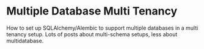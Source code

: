 # Multiple Database Multi Tenancy

How to set up SQLAlchemy/Alembic to support multiple databases in a multi tenancy setup. Lots of posts about multi-schema setups, less about multidatabase.
